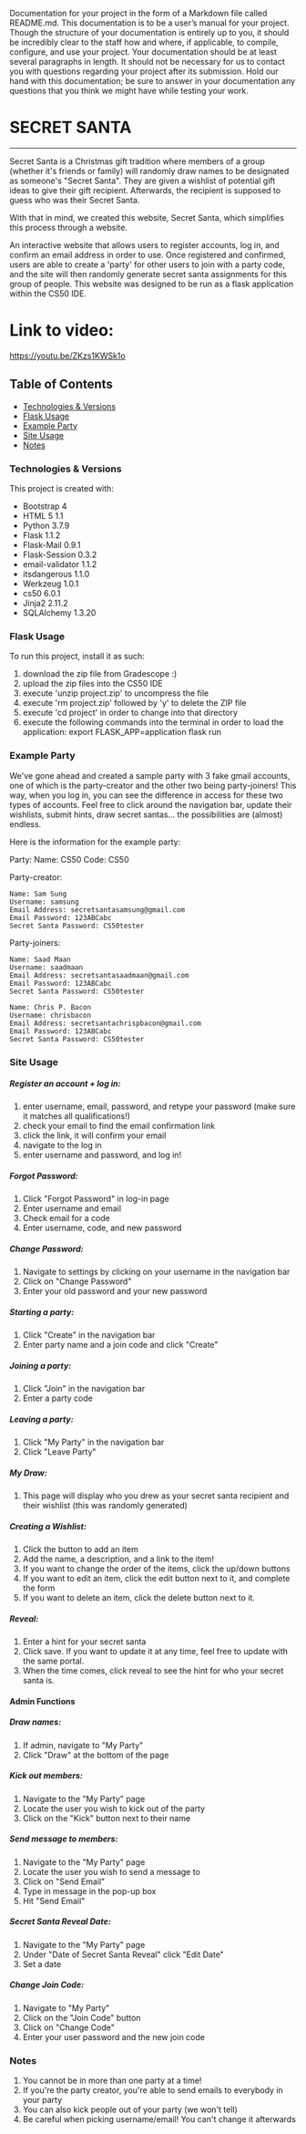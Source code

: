 Documentation for your project in the form of a Markdown file called README.md. This documentation is to be a user’s
manual for your project. Though the structure of your documentation is entirely up to you, it should be incredibly
clear to the staff how and where, if applicable, to compile, configure, and use your project. Your documentation should
be at least several paragraphs in length. It should not be necessary for us to contact you with questions regarding your
project after its submission. Hold our hand with this documentation; be sure to answer in your documentation any questions
that you think we might have while testing your work.



# SECRET SANTA
---------------------------------------------------------------------------------------------------
Secret Santa is a Christmas gift tradition where members of a group (whether it's friends or family) will randomly
draw names to be designated as someone's "Secret Santa". They are given a wishlist of potential gift ideas to give their
gift recipient. Afterwards, the recipient is supposed to guess who was their Secret Santa.

With that in mind, we created this website, Secret Santa, which simplifies this process through a website.

An interactive website that allows users to register accounts, log in, and confirm an email address in order to use.
Once registered and confirmed, users are able to create a 'party' for other users to join with a party code, and
the site will then randomly generate secret santa assignments for this group of people. This website was designed
to be run as a flask application within the CS50 IDE.

# Link to video:
https://youtu.be/ZKzs1KWSk1o

## Table of Contents
* [Technologies & Versions](#Technologies-&-Versions)
* [Flask Usage](#Flask-Usage)
* [Example Party](#Example-Party)
* [Site Usage](#Site-Usage)
* [Notes](#Notes)

### Technologies & Versions
This project is created with:
- Bootstrap 4
- HTML 5 1.1
- Python 3.7.9
- Flask 1.1.2
- Flask-Mail 0.9.1
- Flask-Session 0.3.2
- email-validator 1.1.2
- itsdangerous 1.1.0
- Werkzeug 1.0.1
- cs50 6.0.1
- Jinja2 2.11.2
- SQLAlchemy 1.3.20


### Flask Usage
To run this project, install it as such:
1. download the zip file from Gradescope :)
2. upload the zip files into the CS50 IDE
3. execute 'unzip project.zip' to uncompress the file
4. execute 'rm project.zip' followed by 'y' to delete the ZIP file
5. execute 'cd project' in order to change into that directory
6. execute the following commands into the terminal in order to load the application:
        export FLASK_APP=application
        flask run

### Example Party
We've gone ahead and created a sample party with 3 fake gmail accounts, one of which is the party-creator and the other
two being party-joiners! This way, when you log in, you can see the difference in access for these two types of accounts.
Feel free to click around the navigation bar, update their wishlists, submit hints, draw secret santas... the possibilities
are (almost) endless.

Here is the information for the example party:

Party:
    Name: CS50
    Code: CS50

Party-creator:

    Name: Sam Sung
    Username: samsung
    Email Address: secretsantasamsung@gmail.com
    Email Password: 123ABCabc
    Secret Santa Password: CS50tester

Party-joiners:

    Name: Saad Maan
    Username: saadmaan
    Email Address: secretsantasaadmaan@gmail.com
    Email Password: 123ABCabc
    Secret Santa Password: CS50tester

    Name: Chris P. Bacon
    Username: chrisbacon
    Email Address: secretsantachrispbacon@gmail.com
    Email Password: 123ABCabc
    Secret Santa Password: CS50tester

### Site Usage
##### Register an account + log in:
1. enter username, email, password, and retype your password (make sure it matches all qualifications!)
2. check your email to find the email confirmation link
3. click the link, it will confirm your email
4. navigate to the log in
5. enter username and password, and log in!

##### Forgot Password:
1. Click "Forgot Password" in log-in page
2. Enter username and email
3. Check email for a code
4. Enter username, code, and new password

##### Change Password:
1. Navigate to settings by clicking on your username in the navigation bar
2. Click on "Change Password"
3. Enter your old password and your new password

##### Starting a party:
1. Click "Create" in the navigation bar
2. Enter party name and a join code and click "Create"

##### Joining a party:
1. Click "Join" in the navigation bar
2. Enter a party code

##### Leaving a party:
1. Click "My Party" in the navigation bar
2. Click "Leave Party"

##### My Draw:
1. This page will display who you drew as your secret santa recipient and their wishlist
   (this was randomly generated)

##### Creating a Wishlist:
1. Click the button to add an item
2. Add the name, a description, and a link to the item!
3. If you want to change the order of the items, click the up/down buttons
4. If you want to edit an item, click the edit button next to it, and complete the form
5. If you want to delete an item, click the delete button next to it.

##### Reveal:
1. Enter a hint for your secret santa
2. Click save. If you want to update it at any time, feel free to update with the same portal.
3. When the time comes, click reveal to see the hint for who your secret santa is.

#### Admin Functions
##### Draw names:
1. If admin, navigate to "My Party"
2. Click "Draw" at the bottom of the page

##### Kick out members:
1. Navigate to the "My Party" page
2. Locate the user you wish to kick out of the party
3. Click on the "Kick" button next to their name

##### Send message to members:
1. Navigate to the "My Party" page
2. Locate the user you wish to send a message to
3. Click on "Send Email"
4. Type in message in the pop-up box
5. Hit "Send Email"

##### Secret Santa Reveal Date:
1. Navigate to the "My Party" page
2. Under "Date of Secret Santa Reveal" click "Edit Date"
3. Set a date

##### Change Join Code:
1. Navigate to "My Party"
2. Click on the "Join Code" button
3. Click on "Change Code"
4. Enter your user password and the new join code

### Notes
1. You cannot be in more than one party at a time!
2. If you're the party creator, you're able to send emails to everybody in your party
3. You can also kick people out of your party (we won't tell)
4. Be careful when picking username/email! You can't change it afterwards
